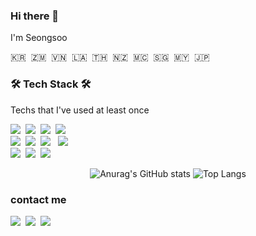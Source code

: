 
### Hi there 👋
I'm Seongsoo

<p>🇰🇷&nbsp 🇿🇲&nbsp 🇻🇳&nbsp 🇱🇦&nbsp 🇹🇭&nbsp 🇳🇿&nbsp 🇲🇨&nbsp 🇸🇬&nbsp 🇲🇾&nbsp 🇯🇵</p>

<h3>🛠 Tech Stack 🛠</h3>

<p> Techs that I've used at least once </p>

<p>
  <img src="https://img.shields.io/badge/Java-007396?style=flat-square&logo=Java&logoColor=white"/></a>&nbsp 
  <img src="https://img.shields.io/badge/Javascript-ffb13b?style=flat-square&logo=javascript&logoColor=white"/></a>&nbsp
  <img src="https://img.shields.io/badge/HTML5-E34F26?style=flat-square&logo=HTML5&logoColor=white"/></a>&nbsp 
  <img src="https://img.shields.io/badge/CSS3-1572B6?style=flat-square&logo=css3&logoColor=white"/></a>&nbsp

  <br>
  <img src="https://img.shields.io/badge/Spring-6DB33F?style=flat-square&logo=Spring&logoColor=white"/></a>&nbsp
  <img src="https://img.shields.io/badge/Spring Boot-6DB33F?style=flat-square&logo=Spring Boot&logoColor=white"/></a>&nbsp 
  <img src="https://img.shields.io/badge/Vue.js-4FC08D?style=flat-square&logo=vue.js&logoColor=white"/></a> &nbsp
  <img src="https://img.shields.io/badge/Handlebar.js-000000?style=flat-square&logo=Handlebars.js&logoColor=white"/></a>&nbsp
  
  <br>
  <img src="https://img.shields.io/badge/OracleDB-F80000?style=flat-square&logo=Oracle&logoColor=white"/></a>&nbsp
  <img src="https://img.shields.io/badge/MariaDB-003545?style=flat-square&logo=MariaDB&logoColor=white"/></a>&nbsp
  <img src="https://img.shields.io/badge/MySQL-4479A1?style=flat-square&logo=MySQL&logoColor=white"/></a>&nbsp



  
<!--   <img src="https://img.shields.io/badge/Django-092E20?style=flat-square&logo=Django&logoColor=white"/></a>&nbsp  -->

<!--   <img src="https://img.shields.io/badge/HyperledgerFabric-DB3552?style=flat-square&logo=Hulu&logoColor=white"/></a>&nbsp  -->
<!--   <img src="https://img.shields.io/badge/aws-333664?style=flat-square&logo=amazon-aws&logoColor=white"/></a>&nbsp  -->
<!--   <img src="https://img.shields.io/badge/elasticsearch-005571?style=flat-square&logo=elasticsearch&logoColor=white"/></a>&nbsp  -->
</p>




<div style="text-align:center">
  
<!--   [![Velog's GitHub stats](https://velog-readme-stats.vercel.app/api?name=woo0_hooo&tag=기술면접대비)](https://velog.io/@woo0_hooo)
  [![Velog's GitHub stats](https://velog-readme-stats.vercel.app/api?name=woo0_hooo)](https://velog.io/@woo0_hooo) -->
  ![Anurag's GitHub stats](https://github-readme-stats.vercel.app/api?username=seongsoo96&theme=prussian&show_icons=true)
  ![Top Langs](https://github-readme-stats.vercel.app/api/top-langs/?username=seongsoo96&layout=compact&theme=prussian)



</div>
  


### contact me
<p>
  <a href="https://kimdevel.tistory.com"><img src="https://img.shields.io/badge/Blog-FFCD00?style=flat-square&logo=Telegraph&logoColor=white&link=https://kimdevel.tistory.com"/></a>&nbsp
  <a href="https://www.instagram.com/gaemseong_soo/"><img src="https://img.shields.io/badge/Instagram-000000?style=flat-square&logo=Instagram&logoColor=white&link=https://www.instagram.com/gaemseong_soo/"/></a>&nbsp
  <a href="mailto:seongsoo.dev@gmail.com"><img src="https://img.shields.io/badge/Gmail-d14836?style=flat-square&logo=Gmail&logoColor=white&link=seongsoo.dev@gmail.com"/></a>
</p>

